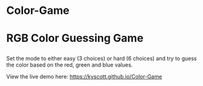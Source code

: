 # Color-Game
<h1>

RGB Color Guessing Game
</h1>

Set the mode to either easy (3 choices) or hard (6 choices) and try to guess the color based on the red, green and blue values.

View the live demo here: https://kyscott.github.io/Color-Game
